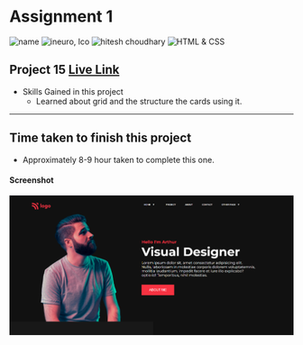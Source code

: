 # Assignment 1

![name](https://img.shields.io/badge/Omkar--Gujja-OG)
![ineuro, lco](https://img.shields.io/badge/iNeuron-LCO-green)
![hitesh choudhary](https://img.shields.io/badge/Hitesh--Choudhary-Full--stack--JS--bootcamp-red)
![HTML & CSS](https://img.shields.io/badge/HTML-CSS-orange)

## Project 15 [Live Link](https://visual-designer-og.netlify.app/)

- Skills Gained in this project
  - Learned about grid and the structure the cards using it.

---

## Time taken to finish this project

- Approximately 8-9 hour taken to complete this one.

#### Screenshot

![Desktop](./ss/preview.png)
